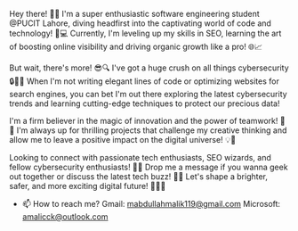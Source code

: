 Hey there! 👋✨ I'm a super enthusiastic software engineering student @PUCIT Lahore, diving headfirst into the captivating world of code and technology! 🚀💻 Currently, I'm leveling up my skills in SEO, learning the art of boosting online visibility and driving organic growth like a pro! 🌐📈

But wait, there's more! 😎🔍 I've got a huge crush on all things cybersecurity🔒💂‍♂️ When I'm not writing elegant lines of code or optimizing websites for search engines, you can bet I'm out there exploring the latest cybersecurity trends and learning cutting-edge techniques to protect our precious data!

I'm a firm believer in the magic of innovation and the power of teamwork! 🌟🤝 I'm always up for thrilling projects that challenge my creative thinking and allow me to leave a positive impact on the digital universe! 💡🌌

Looking to connect with passionate tech enthusiasts, SEO wizards, and fellow cybersecurity enthusiasts! 🤗🌈 Drop me a message if you wanna geek out together or discuss the latest tech buzz! 💌🤓 Let's shape a brighter, safer, and more exciting digital future! 🌈🚀💪

- 📫 How to reach me?
    Gmail: mabdullahmalik119@gmail.com
    Microsoft: amalicck@outlook.com
        
<!---
MalicKAbdullah/MalicKAbdullah is a ✨ special ✨ repository because its `README.md` (this file) appears on your GitHub profile.
You can click the Preview link to take a look at your changes.
--->
